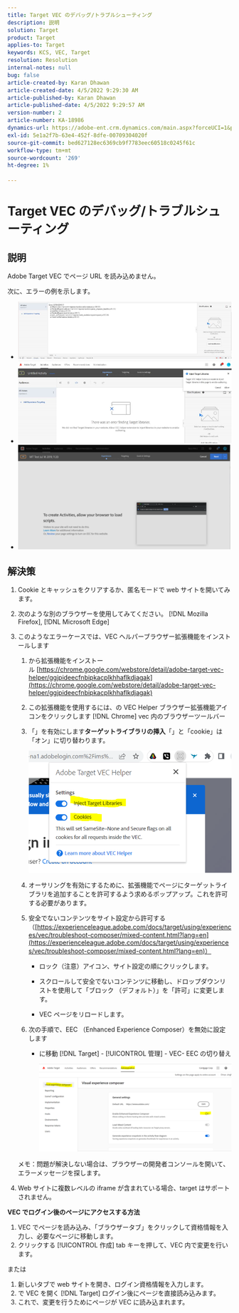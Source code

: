 ```yaml
---
title: Target VEC のデバッグ/トラブルシューティング
description: 説明
solution: Target
product: Target
applies-to: Target
keywords: KCS, VEC, Target
resolution: Resolution
internal-notes: null
bug: false
article-created-by: Karan Dhawan
article-created-date: 4/5/2022 9:29:30 AM
article-published-by: Karan Dhawan
article-published-date: 4/5/2022 9:29:57 AM
version-number: 2
article-number: KA-18986
dynamics-url: https://adobe-ent.crm.dynamics.com/main.aspx?forceUCI=1&pagetype=entityrecord&etn=knowledgearticle&id=ec1691de-c2b4-ec11-983f-000d3a5d0d73
exl-id: 5e1a2f7b-63e4-452f-8dfe-00709304020f
source-git-commit: bed627128ec6369cb9f7783eec60518c0245f61c
workflow-type: tm+mt
source-wordcount: '269'
ht-degree: 1%

---
```


# Target VEC のデバッグ/トラブルシューティング

## 説明

Adobe Target VEC でページ URL を読み込めません。

次に、エラーの例を示します。

- ![](assets/___f81691de-c2b4-ec11-983f-000d3a5d0d73___.png)
- ![](assets/___071791de-c2b4-ec11-983f-000d3a5d0d73___.png)
- ![](assets/___0a1791de-c2b4-ec11-983f-000d3a5d0d73___.png)

## 解決策

1. Cookie とキャッシュをクリアするか、匿名モードで web サイトを開いてみます。 

1. 次のような別のブラウザーを使用してみてください。 [!DNL Mozilla Firefox], [!DNL Microsoft Edge]

1. このようなエラーケースでは、VEC ヘルパーブラウザー拡張機能をインストールします

   1. から拡張機能をインストール [https://chrome.google.com/webstore/detail/adobe-target-vec-helper/ggjpideecfnbipkacplkhhaflkdjagak](https://chrome.google.com/webstore/detail/adobe-target-vec-helper/ggjpideecfnbipkacplkhhaflkdjagak)

   1. この拡張機能を使用するには、の VEC Helper ブラウザー拡張機能アイコンをクリックします [!DNL Chrome] vec 内のブラウザーツールバー 

   1. 「」を有効にします&#x200B;**ターゲットライブラリの挿入**「」と「cookie」は「オン」に切り替わります。

      ![](assets/92bf52bf-21ab-ec11-983f-000d3a349523.png)

   1. オーサリングを有効にするために、拡張機能でページにターゲットライブラリを追加することを許可するよう求めるポップアップ。これを許可する必要があります。

   1. 安全でないコンテンツをサイト設定から許可する（[https://experienceleague.adobe.com/docs/target/using/experiences/vec/troubleshoot-composer/mixed-content.html?lang=en](https://experienceleague.adobe.com/docs/target/using/experiences/vec/troubleshoot-composer/mixed-content.html?lang=en)）

      - ロック（注意）アイコン、サイト設定の順にクリックします。

      - スクロールして安全でないコンテンツに移動し、ドロップダウンリストを使用して「ブロック （デフォルト）」を「許可」に変更します。

      - VEC ページをリロードします。

   1. 次の手順で、EEC （Enhanced Experience Composer）を無効に設定します

      - に移動 [!DNL Target] - [!UICONTROL 管理] - VEC- EEC の切り替え

        ![](assets/90fdfd56-26ab-ec11-983f-000d3a349523.png)

   メモ：問題が解決しない場合は、ブラウザーの開発者コンソールを開いて、エラーメッセージを探します。

1. Web サイトに複数レベルの iframe が含まれている場合、target はサポートされません。 

**VEC でログイン後のページにアクセスする方法**

1. VEC でページを読み込み、「ブラウザータブ」をクリックして資格情報を入力し、必要なページに移動します。 
1. クリックする [!UICONTROL 作成] tab キーを押して、VEC 内で変更を行います。 

または

1. 新しいタブで web サイトを開き、ログイン資格情報を入力します。
1. で VEC を開く [!DNL Target] ログイン後にページを直接読み込みます。 
1. これで、変更を行うためにページが VEC に読み込まれます。
